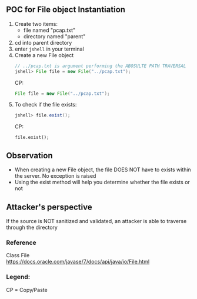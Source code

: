 ## POC for File object Instantiation
1. Create two items:
   - file named "pcap.txt"
   - directory named "parent"
2. cd into parent directory
3. enter ```jshell``` in your terminal
4. Create a new File object 
   ```java
   // ../pcap.txt is argument performing the ABOSULTE PATH TRAVERSAL
   jshell> File file = new File("../pcap.txt");
   ```
   CP:
   ```java
   File file = new File("../pcap.txt");
   ```
5. To check if the file exists:
   ```java  
   jshell> file.exist();
   ```
   CP:
   ```
   file.exist();
   ```
## Observation
- When creating a new File object, the file DOES NOT have to exists within the server. No exception is raised
- Using the exist method will help you determine whether the file exists or not

## Attacker's perspective
If the source is NOT sanitized and validated, an attacker is able to traverse through the directory

### Reference
Class File \
https://docs.oracle.com/javase/7/docs/api/java/io/File.html

### Legend:
CP = Copy/Paste
